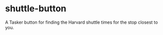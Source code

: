 # shuttle-button
A Tasker button for finding the Harvard shuttle times for the stop closest to you.
